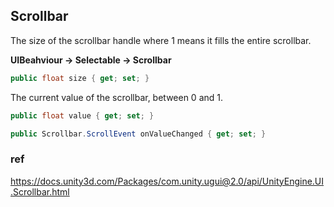 ## Scrollbar

The size of the scrollbar handle where 1 means it fills the entire scrollbar.


**UIBeahviour -> Selectable -> Scrollbar**

```cs
public float size { get; set; }
```

The current value of the scrollbar, between 0 and 1.
```cs
public float value { get; set; }
```

```cs
public Scrollbar.ScrollEvent onValueChanged { get; set; }
```

### ref
https://docs.unity3d.com/Packages/com.unity.ugui@2.0/api/UnityEngine.UI.Scrollbar.html


